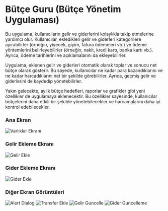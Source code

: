 # Bütçe Guru (Bütçe Yönetim Uygulaması)

Bu uygulama, kullanıcıların gelir ve giderlerini kolaylıkla takip etmelerine yardımcı olur. Kullanıcılar, ekledikleri gelir ve giderleri kategorilere ayırabilirler (örneğin, yiyecek, giyim, fatura ödemeleri vb.) ve ödeme yöntemlerini belirleyebilirler (örneğin, nakit, kredi kartı, banka kartı vb.). Ayrıca, ödeme tarihlerini ve açıklamalarını da ekleyebilirler.

Uygulama, eklenen gelir ve giderleri otomatik olarak toplar ve sonucu net bütçe olarak gösterir. Bu sayede, kullanıcılar ne kadar para kazandıklarını ve ne kadar harcadıklarını net bir şekilde görebilirler. Ayrıca, geçmiş gelir ve giderlerini de kaydedip yönetebilirler.

Yakın gelecekte, aylık bütçe hedefleri, raporlar ve grafikler gibi yeni özellikler de uygulamaya eklenecektir. Bu özellikler sayesinde, kullanıcılar bütçelerini daha etkili bir şekilde yönetebilecekler ve harcamalarını daha iyi kontrol edebilecekler.

### Ana Ekran 
![Varlıklar Ekranı](https://user-images.githubusercontent.com/92443831/230736930-b4c187a5-b194-4a5a-9379-7c6d6862bcad.png)

### Gelir Ekleme Ekranı
![Gelir Ekle](https://user-images.githubusercontent.com/92443831/230736934-d589e104-4de2-4a53-b053-a15e063004e7.png)

### Gider Ekleme Ekranı
![Gider Ekle](https://user-images.githubusercontent.com/92443831/230736936-aacc8269-a6f0-4676-bdc4-0d8632ef3abd.png)

### Diğer Ekran Görüntüleri
![Alert Dialog](https://user-images.githubusercontent.com/92443831/230736938-7eea0625-1e1d-4a11-b1a1-f4fcbdeeb715.png)
![Transfer Ekle](https://user-images.githubusercontent.com/92443831/230736941-67ca691f-a370-4a81-9820-3491d791bdc8.png)
![Gelir Guncelle](https://user-images.githubusercontent.com/92443831/230736943-59a7d300-e40a-4f78-81ca-c03ad23652fe.png)
![Gider Guncelleme](https://user-images.githubusercontent.com/92443831/230736945-2913962c-2c1e-428a-871c-0b1db84f0a82.png)
